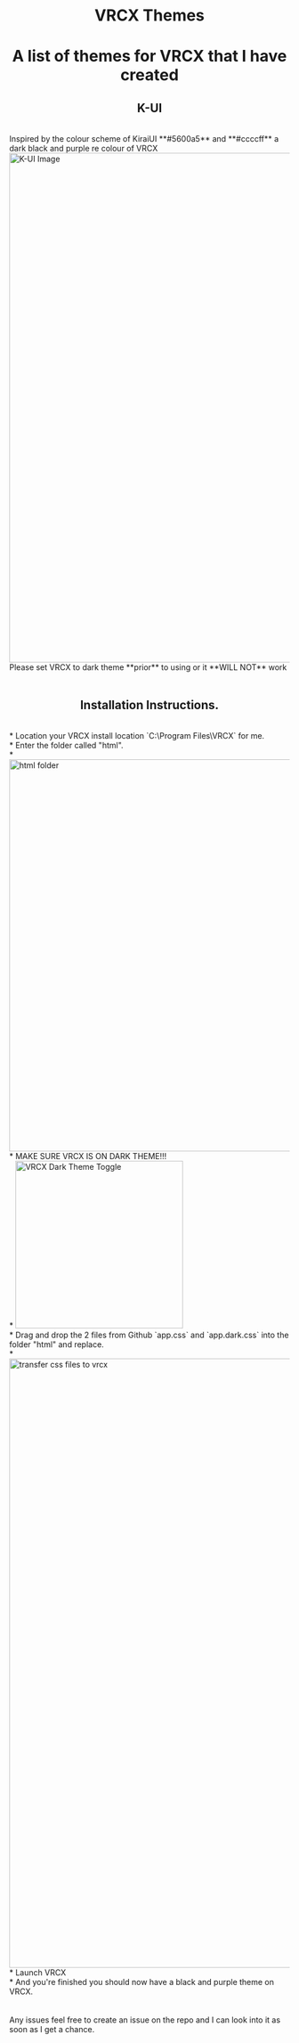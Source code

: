 <h1 align="center"> VRCX Themes </h1>
<h1 align="center">A list of themes for VRCX that I have created </h1>

<h2 align="center"> K-UI </h2> <br />
Inspired by the colour scheme of KiraiUI **#5600a5** and **#ccccff** a dark black and purple re colour of VRCX <br />
<img width="915" alt="K-UI Image" src="https://user-images.githubusercontent.com/31026406/149541580-e34d8894-22a4-4cb4-b1a3-e58e5ba5011f.png"> <br />
Please set VRCX to dark theme **prior** to using or it **WILL NOT** work<br />
<br />
<h2 align="center"> Installation Instructions. </h2> <br />
* Location your VRCX install location `C:\Program Files\VRCX` for me. <br />
* Enter the folder called "html". <br />
* <img width="704" alt="html folder" src="https://user-images.githubusercontent.com/31026406/149541823-774a6fbf-050a-4273-8224-ff2e5d4e0798.png"> <br />
* MAKE SURE VRCX IS ON DARK THEME!!!<br />
* <img width="301" alt="VRCX Dark Theme Toggle" src="https://user-images.githubusercontent.com/31026406/149541994-b5a737e2-d8a3-4965-846d-0d4acf776b6c.png"> <br />
* Drag and drop the 2 files from Github `app.css` and `app.dark.css` into the folder "html" and replace.<br />
* <img width="1094" alt="transfer css files to vrcx" src="https://user-images.githubusercontent.com/31026406/149542222-0ae29b71-93fd-49a9-95a7-50af0ddc548c.png"><br />
* Launch VRCX<br />
* And you're finished you should now have a black and purple theme on VRCX.<br />
<br />
<br />
Any issues feel free to create an issue on the repo and I can look into it as soon as I get a chance.<br />
